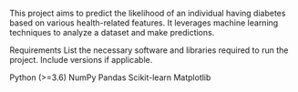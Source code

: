This project aims to predict the likelihood of an individual having diabetes based on various health-related features. 
It leverages machine learning techniques to analyze a dataset and make predictions.






Requirements
List the necessary software and libraries required to run the project. Include versions if applicable.

Python (>=3.6)
NumPy
Pandas
Scikit-learn
Matplotlib




